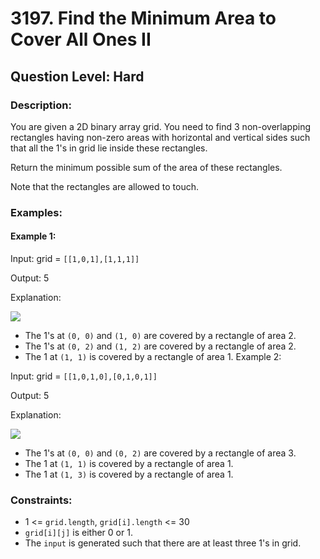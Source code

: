 # 3197. Find the Minimum Area to Cover All Ones II
## Question Level: Hard
### Description:
You are given a 2D binary array grid. You need to find 3 non-overlapping rectangles having non-zero areas with horizontal and vertical sides such that all the 1's in grid lie inside these rectangles.

Return the minimum possible sum of the area of these rectangles.

Note that the rectangles are allowed to touch.

### Examples:
#### Example 1:

Input: grid = `[[1,0,1],[1,1,1]]`

Output: 5

Explanation:

<img src="https://assets.leetcode.com/uploads/2024/05/14/example0rect21.png"><br>

- The 1's at `(0, 0)` and `(1, 0)` are covered by a rectangle of area 2.
- The 1's at `(0, 2)` and `(1, 2)` are covered by a rectangle of area 2.
- The 1 at `(1, 1)` is covered by a rectangle of area 1.
Example 2:

Input: grid = `[[1,0,1,0],[0,1,0,1]]`

Output: 5

Explanation:

<img src="https://assets.leetcode.com/uploads/2024/05/14/example1rect2.png"><br>

- The 1's at `(0, 0)` and `(0, 2)` are covered by a rectangle of area 3.
- The 1 at `(1, 1)` is covered by a rectangle of area 1.
- The 1 at `(1, 3)` is covered by a rectangle of area 1.

### Constraints:

- 1 <= `grid.length`, `grid[i].length` <= 30
- `grid[i][j]` is either 0 or 1.
- The `input` is generated such that there are at least three 1's in grid.